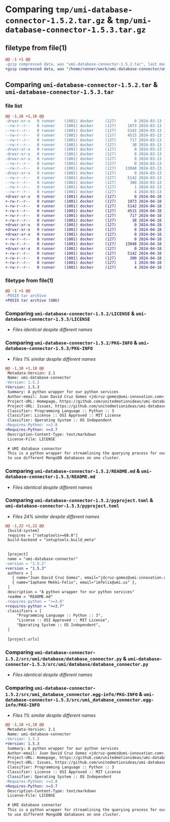 # Comparing `tmp/umi-database-connector-1.5.2.tar.gz` & `tmp/umi-database-connector-1.5.3.tar.gz`

## filetype from file(1)

```diff
@@ -1 +1 @@
-gzip compressed data, was "umi-database-connector-1.5.2.tar", last modified: Wed Mar 13 10:38:15 2024, max compression
+gzip compressed data, was "/home/runner/work/umi-database-connector/umi-database-connector/dist/.tmp-_34z_mxa/umi-database-connector-1.5.3.tar", last modified: Thu Apr 18 15:48:28 2024, max compression
```

## Comparing `umi-database-connector-1.5.2.tar` & `umi-database-connector-1.5.3.tar`

### file list

```diff
@@ -1,16 +1,16 @@
-drwxr-xr-x   0 runner    (1001) docker     (127)        0 2024-03-13 10:38:15.983945 umi-database-connector-1.5.2/
--rw-r--r--   0 runner    (1001) docker     (127)     1073 2024-03-13 10:38:03.000000 umi-database-connector-1.5.2/LICENSE
--rw-r--r--   0 runner    (1001) docker     (127)     5142 2024-03-13 10:38:15.983945 umi-database-connector-1.5.2/PKG-INFO
--rw-r--r--   0 runner    (1001) docker     (127)     4515 2024-03-13 10:38:03.000000 umi-database-connector-1.5.2/README.md
--rw-r--r--   0 runner    (1001) docker     (127)      717 2024-03-13 10:38:03.000000 umi-database-connector-1.5.2/pyproject.toml
--rw-r--r--   0 runner    (1001) docker     (127)       38 2024-03-13 10:38:15.983945 umi-database-connector-1.5.2/setup.cfg
-drwxr-xr-x   0 runner    (1001) docker     (127)        0 2024-03-13 10:38:15.983945 umi-database-connector-1.5.2/src/
-drwxr-xr-x   0 runner    (1001) docker     (127)        0 2024-03-13 10:38:15.983945 umi-database-connector-1.5.2/src/umi/
-drwxr-xr-x   0 runner    (1001) docker     (127)        0 2024-03-13 10:38:15.983945 umi-database-connector-1.5.2/src/umi/database/
--rw-r--r--   0 runner    (1001) docker     (127)        0 2024-03-13 10:38:03.000000 umi-database-connector-1.5.2/src/umi/database/__init__.py
--rw-r--r--   0 runner    (1001) docker     (127)    13048 2024-03-13 10:38:03.000000 umi-database-connector-1.5.2/src/umi/database/database_connector.py
-drwxr-xr-x   0 runner    (1001) docker     (127)        0 2024-03-13 10:38:15.983945 umi-database-connector-1.5.2/src/umi_database_connector.egg-info/
--rw-r--r--   0 runner    (1001) docker     (127)     5142 2024-03-13 10:38:15.000000 umi-database-connector-1.5.2/src/umi_database_connector.egg-info/PKG-INFO
--rw-r--r--   0 runner    (1001) docker     (127)      300 2024-03-13 10:38:15.000000 umi-database-connector-1.5.2/src/umi_database_connector.egg-info/SOURCES.txt
--rw-r--r--   0 runner    (1001) docker     (127)        1 2024-03-13 10:38:15.000000 umi-database-connector-1.5.2/src/umi_database_connector.egg-info/dependency_links.txt
--rw-r--r--   0 runner    (1001) docker     (127)        4 2024-03-13 10:38:15.000000 umi-database-connector-1.5.2/src/umi_database_connector.egg-info/top_level.txt
+drwxr-xr-x   0 runner    (1001) docker     (127)        0 2024-04-18 15:48:28.000000 umi-database-connector-1.5.3/
+-rw-r--r--   0 runner    (1001) docker     (127)     1073 2024-04-18 15:48:16.000000 umi-database-connector-1.5.3/LICENSE
+-rw-r--r--   0 runner    (1001) docker     (127)     5142 2024-04-18 15:48:28.000000 umi-database-connector-1.5.3/PKG-INFO
+-rw-r--r--   0 runner    (1001) docker     (127)     4515 2024-04-18 15:48:16.000000 umi-database-connector-1.5.3/README.md
+-rw-r--r--   0 runner    (1001) docker     (127)      717 2024-04-18 15:48:16.000000 umi-database-connector-1.5.3/pyproject.toml
+-rw-r--r--   0 runner    (1001) docker     (127)       38 2024-04-18 15:48:28.000000 umi-database-connector-1.5.3/setup.cfg
+drwxr-xr-x   0 runner    (1001) docker     (127)        0 2024-04-18 15:48:28.000000 umi-database-connector-1.5.3/src/
+drwxr-xr-x   0 runner    (1001) docker     (127)        0 2024-04-18 15:48:28.000000 umi-database-connector-1.5.3/src/umi/
+drwxr-xr-x   0 runner    (1001) docker     (127)        0 2024-04-18 15:48:28.000000 umi-database-connector-1.5.3/src/umi/database/
+-rw-r--r--   0 runner    (1001) docker     (127)        0 2024-04-18 15:48:16.000000 umi-database-connector-1.5.3/src/umi/database/__init__.py
+-rw-r--r--   0 runner    (1001) docker     (127)    13048 2024-04-18 15:48:16.000000 umi-database-connector-1.5.3/src/umi/database/database_connector.py
+drwxr-xr-x   0 runner    (1001) docker     (127)        0 2024-04-18 15:48:28.000000 umi-database-connector-1.5.3/src/umi_database_connector.egg-info/
+-rw-r--r--   0 runner    (1001) docker     (127)     5142 2024-04-18 15:48:28.000000 umi-database-connector-1.5.3/src/umi_database_connector.egg-info/PKG-INFO
+-rw-r--r--   0 runner    (1001) docker     (127)      300 2024-04-18 15:48:28.000000 umi-database-connector-1.5.3/src/umi_database_connector.egg-info/SOURCES.txt
+-rw-r--r--   0 runner    (1001) docker     (127)        1 2024-04-18 15:48:28.000000 umi-database-connector-1.5.3/src/umi_database_connector.egg-info/dependency_links.txt
+-rw-r--r--   0 runner    (1001) docker     (127)        4 2024-04-18 15:48:28.000000 umi-database-connector-1.5.3/src/umi_database_connector.egg-info/top_level.txt
```

### filetype from file(1)

```diff
@@ -1 +1 @@
-POSIX tar archive
+POSIX tar archive (GNU)
```

### Comparing `umi-database-connector-1.5.2/LICENSE` & `umi-database-connector-1.5.3/LICENSE`

 * *Files identical despite different names*

### Comparing `umi-database-connector-1.5.2/PKG-INFO` & `umi-database-connector-1.5.3/PKG-INFO`

 * *Files 1% similar despite different names*

```diff
@@ -1,18 +1,18 @@
 Metadata-Version: 2.1
 Name: umi-database-connector
-Version: 1.5.2
+Version: 1.5.3
 Summary: A python wrapper for our python services
 Author-email: Juan David Cruz Gomez <jdcruz-gomez@umi-innovation.com>, Iaphane Mekki-Felix <imfelix@umi.us>
 Project-URL: Homepage, https://github.com/unitedmotionideas/umi-database-connector
 Project-URL: Issues, https://github.com/unitedmotionideas/umi-database-connector/issues
 Classifier: Programming Language :: Python :: 3
 Classifier: License :: OSI Approved :: MIT License
 Classifier: Operating System :: OS Independent
-Requires-Python: >=3.8
+Requires-Python: >=3.7
 Description-Content-Type: text/markdown
 License-File: LICENSE
 
 # UMI database connector
 This is a python wrapper for streamlining the querying process for our python services. The idea of this package is for NLP service
 to use different MongoDB databases on one cluster.
```

### Comparing `umi-database-connector-1.5.2/README.md` & `umi-database-connector-1.5.3/README.md`

 * *Files identical despite different names*

### Comparing `umi-database-connector-1.5.2/pyproject.toml` & `umi-database-connector-1.5.3/pyproject.toml`

 * *Files 24% similar despite different names*

```diff
@@ -1,22 +1,22 @@
 [build-system]
 requires = ["setuptools>=68.0"]
 build-backend = "setuptools.build_meta"
 
 
 [project]
 name = "umi-database-connector"
-version = "1.5.2"
+version = "1.5.3"
 authors = [
   { name="Juan David Cruz Gomez", email="jdcruz-gomez@umi-innovation.com" },
   { name="Iaphane Mekki-Felix", email="imfelix@umi.us" },
 ]
 description = "A python wrapper for our python services"
 readme = "README.md"
-requires-python = ">=3.8"
+requires-python = ">=3.7"
 classifiers = [
     "Programming Language :: Python :: 3",
     "License :: OSI Approved :: MIT License",
     "Operating System :: OS Independent",
 ]
 
 [project.urls]
```

### Comparing `umi-database-connector-1.5.2/src/umi/database/database_connector.py` & `umi-database-connector-1.5.3/src/umi/database/database_connector.py`

 * *Files identical despite different names*

### Comparing `umi-database-connector-1.5.2/src/umi_database_connector.egg-info/PKG-INFO` & `umi-database-connector-1.5.3/src/umi_database_connector.egg-info/PKG-INFO`

 * *Files 1% similar despite different names*

```diff
@@ -1,18 +1,18 @@
 Metadata-Version: 2.1
 Name: umi-database-connector
-Version: 1.5.2
+Version: 1.5.3
 Summary: A python wrapper for our python services
 Author-email: Juan David Cruz Gomez <jdcruz-gomez@umi-innovation.com>, Iaphane Mekki-Felix <imfelix@umi.us>
 Project-URL: Homepage, https://github.com/unitedmotionideas/umi-database-connector
 Project-URL: Issues, https://github.com/unitedmotionideas/umi-database-connector/issues
 Classifier: Programming Language :: Python :: 3
 Classifier: License :: OSI Approved :: MIT License
 Classifier: Operating System :: OS Independent
-Requires-Python: >=3.8
+Requires-Python: >=3.7
 Description-Content-Type: text/markdown
 License-File: LICENSE
 
 # UMI database connector
 This is a python wrapper for streamlining the querying process for our python services. The idea of this package is for NLP service
 to use different MongoDB databases on one cluster.
```

